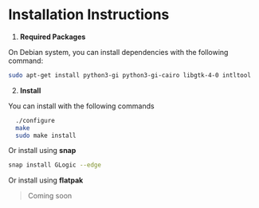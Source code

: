 # Installation Instructions

1. __Required Packages__

  On Debian system, you can install dependencies with the following command:

  ```bash
  sudo apt-get install python3-gi python3-gi-cairo libgtk-4-0 intltool
  ```

2. __Install__

  You can install with the following commands

  ```bash
    ./configure
    make
    sudo make install
  ```

Or install using __snap__

```bash
snap install GLogic --edge
```

Or install using __flatpak__
> Coming soon
